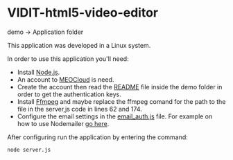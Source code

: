 # VIDIT-html5-video-editor

demo -> Application folder

This application was developed in a Linux system.

In order to use this application you'll need:
* Install [Node.js](https://nodejs.org/en/).
* An account to [MEOCloud](https://meocloud.pt/) is need.
* Create the account then read the [README](../README) file inside the demo folder in order to get the authentication keys.
* Install [Ffmpeg](https://www.ffmpeg.org/) and maybe replace the ffmpeg comand for the path to the file in the server,js code in lines 62 and 174.
* Configure the email settings in the [email_auth.js](../email_auth.js) file. For example on how to use Nodemailer [go here](https://github.com/andris9/Nodemailer).

After configuring run the application by entering the command:
```
node server.js
```